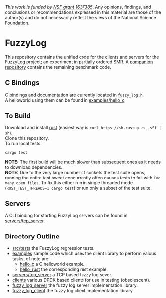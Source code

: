 _This work is funded by [NSF grant 1637385](https://nsf.gov/awardsearch/showAward?AWD_ID=1637385)_. Any opinions, findings, and conclusions or recommendations expressed in this material are those of the author(s) and do not necessarily reflect the views of the National Science Foundation.


# FuzzyLog

This repository contains the unified code for the clients and servers for the FuzzyLog project;
an experiment in partially ordered SMR.
A [companion repository](https://github.com/JLockerman/FuzzyLog-apps) contains the remaining benchmark code.

## C Bindings

C bindings and documentation are currently located in [`fuzzy_log.h`](fuzzy_log.h).  
A helloworld using them can be found in [examples/hello_c](examples/hello_c)

## To Build
Download and install [rust](https://www.rust-lang.org) (easiest way is `curl https://sh.rustup.rs -sSf | sh`).  
Clone this repository.  
To run local tests

    cargo test

**NOTE:** The first build will be much slower than subsequent ones
as it needs to download dependencies.  
**NOTE:** Due to the very large number of sockets the test suite opens, running
the entire test sweet concurrently often causes tests to fail with
`Too many open files`. To fix this either run in single threaded mode
(`RUST_TEST_THREADS=1 cargo test`) or run only a subset of the test suite.

## Servers

A CLI binding for starting FuzzyLog servers can be found in [servers/tcp_server](servers/tcp_server).

## Directory Outline
- [src/tests](src) the FuzzyLog regression tests.  
- [examples](examples) sample code which uses the client library to perform vaious tasks, of note are:  
    - [hello_c](examples/hello_c) a C helloworld example.
    - [hello_rust](examples/hello_rust) the corresponding rust example.
- [servers/tcp_server](servers/tcp_server) a TCP based fuzzy log sever.  
- [clients](clients) various DPDK based clients for use in testing (obsolescent).  
- [fuzzy_log_server](fuzzy_log_server) the fuzzy log server implementation library.  
- [fuzzy_log_client](fuzzy_log_client) the fuzzy log client implementation library.  
